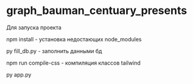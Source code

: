 # graph_bauman_centuary_presents
Для запуска проекта

npm install - установка недостающих node_modules

py fill_db.py - заполнить данными бд

npm run compile-css - компиляция классов tailwind

py app.py